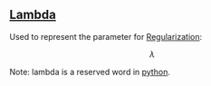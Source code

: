 ## [Lambda ](#lamda)

Used to represent the parameter for [Regularization](#regularization):

$$\lambda$$

Note: lambda is a reserved word in [python](#python).